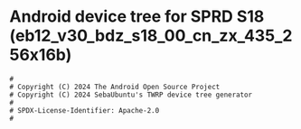 # Android device tree for SPRD S18 (eb12_v30_bdz_s18_00_cn_zx_435_256x16b)

```
#
# Copyright (C) 2024 The Android Open Source Project
# Copyright (C) 2024 SebaUbuntu's TWRP device tree generator
#
# SPDX-License-Identifier: Apache-2.0
#
```
